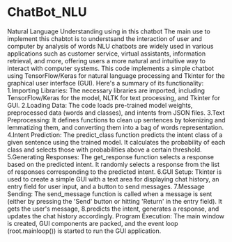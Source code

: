 # ChatBot_NLU
Natural Language Understanding using in this chatbot 
The main use to implement this chabtot is to understsand the interaction of user and computer by analysis of words
NLU chatbots are widely used in various applications such as customer service, virtual assistants, information retrieval, and more, offering users a more natural and intuitive way to interact with computer systems.
This code implements a simple chatbot using TensorFlow/Keras for natural language processing and Tkinter for the graphical user interface (GUI). Here's a summary of its functionality:
1.Importing Libraries: The necessary libraries are imported, including TensorFlow/Keras for the model, NLTK for text processing, and Tkinter for GUI.
2.Loading Data: The code loads pre-trained model weights, preprocessed data (words and classes), and intents from JSON files.
3.Text Preprocessing: It defines functions to clean up sentences by tokenizing and lemmatizing them, and converting them into a bag of words representation.
4.Intent Prediction: The predict_class function predicts the intent class of a given sentence using the trained model. It calculates the probability of each class and selects those with probabilities above a certain threshold.
5.Generating Responses: The get_response function selects a response based on the predicted intent. It randomly selects a response from the list of responses corresponding to the predicted intent.
6.GUI Setup: Tkinter is used to create a simple GUI with a text area for displaying chat history, an entry field for user input, and a button to send messages.
7.Message Sending: The send_message function is called when a message is sent (either by pressing the 'Send' button or hitting 'Return' in the entry field). It gets the user's message, 8.predicts the intent, generates a response, and updates the chat history accordingly.
Program Execution: The main window is created, GUI components are packed, and the event loop (root.mainloop()) is started to run the GUI application.

